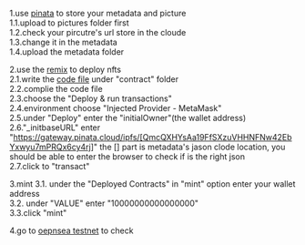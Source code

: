 1.use [pinata](https://app.pinata.cloud/pinmanager) to store your metadata and picture  
1.1.upload to pictures folder first  
1.2.check your pircutre's url store in the cloude  
1.3.change it in the metadata  
1.4.upload the metadata folder  

2.use the [remix](https://remix.ethereum.org/#lang=en&optimize=false&runs=200&evmVersion=null&version=soljson-v0.8.22+commit.4fc1097e.js) to deploy nfts  
2.1.write the [code file](https://github.com/xueyuanhuang/nft-workshop/blob/main/SimpleNft.sol) under "contract" folder  
2.2.complie the code file  
2.3.choose the "Deploy & run transactions"  
2.4.environment choose "Injected Provider - MetaMask"  
2.5.under "Deploy" enter the "initialOwner"(the wallet address)  
2.6."_initbaseURL" enter "https://gateway.pinata.cloud/ipfs/[QmcQXHYsAa19FfSXzuVHHNFNw42EbYxwyu7mPRQx6cy4rj]" the [] part is metadata's jason clode location, you should be able to enter the browser to check if is the right json  
2.7.click to "transact"  

3.mint
3.1. under the "Deployed Contracts" in "mint" option enter your wallet address  
3.2. under "VALUE" enter "10000000000000000"  
3.3.click "mint"  

4.go to [oepnsea testnet](https://testnets.opensea.io/assets/mumbai/0x64fa471d54ac6b67fbce046a0af0aca7bd4678ef/5) to check  
